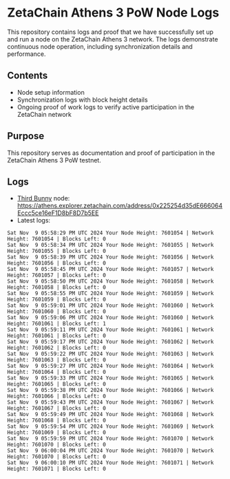 # ZetaChain Athens 3 PoW Node Logs
This repository contains logs and proof that we have successfully set up and run a node on the ZetaChain Athens 3 network. The logs demonstrate continuous node operation, including synchronization details and performance.

## Contents
- Node setup information
- Synchronization logs with block height details
- Ongoing proof of work logs to verify active participation in the ZetaChain network

## Purpose
This repository serves as documentation and proof of participation in the ZetaChain Athens 3 PoW testnet.

## Logs

- [Third Bunny](https://thirdbunny.xyz/) node: https://athens.explorer.zetachain.com/address/0x225254d35dE666064Eccc5ce16eF1D8bF8D7b5EE
- Latest logs:
```
Sat Nov  9 05:58:29 PM UTC 2024 Your Node Height: 7601054 | Network Height: 7601054 | Blocks Left: 0
Sat Nov  9 05:58:34 PM UTC 2024 Your Node Height: 7601055 | Network Height: 7601055 | Blocks Left: 0
Sat Nov  9 05:58:39 PM UTC 2024 Your Node Height: 7601056 | Network Height: 7601056 | Blocks Left: 0
Sat Nov  9 05:58:45 PM UTC 2024 Your Node Height: 7601057 | Network Height: 7601057 | Blocks Left: 0
Sat Nov  9 05:58:50 PM UTC 2024 Your Node Height: 7601058 | Network Height: 7601058 | Blocks Left: 0
Sat Nov  9 05:58:55 PM UTC 2024 Your Node Height: 7601059 | Network Height: 7601059 | Blocks Left: 0
Sat Nov  9 05:59:01 PM UTC 2024 Your Node Height: 7601060 | Network Height: 7601060 | Blocks Left: 0
Sat Nov  9 05:59:06 PM UTC 2024 Your Node Height: 7601060 | Network Height: 7601061 | Blocks Left: 1
Sat Nov  9 05:59:11 PM UTC 2024 Your Node Height: 7601061 | Network Height: 7601061 | Blocks Left: 0
Sat Nov  9 05:59:17 PM UTC 2024 Your Node Height: 7601062 | Network Height: 7601062 | Blocks Left: 0
Sat Nov  9 05:59:22 PM UTC 2024 Your Node Height: 7601063 | Network Height: 7601063 | Blocks Left: 0
Sat Nov  9 05:59:27 PM UTC 2024 Your Node Height: 7601064 | Network Height: 7601064 | Blocks Left: 0
Sat Nov  9 05:59:33 PM UTC 2024 Your Node Height: 7601065 | Network Height: 7601065 | Blocks Left: 0
Sat Nov  9 05:59:38 PM UTC 2024 Your Node Height: 7601066 | Network Height: 7601066 | Blocks Left: 0
Sat Nov  9 05:59:43 PM UTC 2024 Your Node Height: 7601067 | Network Height: 7601067 | Blocks Left: 0
Sat Nov  9 05:59:49 PM UTC 2024 Your Node Height: 7601068 | Network Height: 7601068 | Blocks Left: 0
Sat Nov  9 05:59:54 PM UTC 2024 Your Node Height: 7601069 | Network Height: 7601069 | Blocks Left: 0
Sat Nov  9 05:59:59 PM UTC 2024 Your Node Height: 7601070 | Network Height: 7601070 | Blocks Left: 0
Sat Nov  9 06:00:04 PM UTC 2024 Your Node Height: 7601070 | Network Height: 7601070 | Blocks Left: 0
Sat Nov  9 06:00:10 PM UTC 2024 Your Node Height: 7601071 | Network Height: 7601071 | Blocks Left: 0
```
